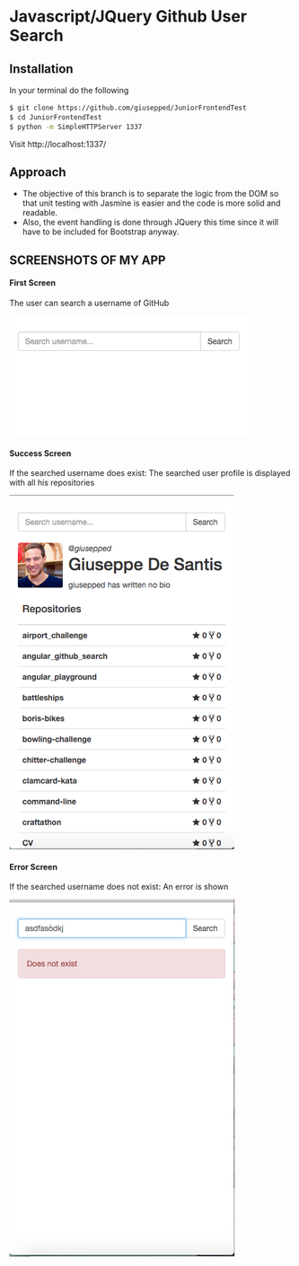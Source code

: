 # Javascript/JQuery Github User Search

## Installation

In your terminal do the following

```bash
$ git clone https://github.com/giusepped/JuniorFrontendTest
$ cd JuniorFrontendTest
$ python -m SimpleHTTPServer 1337
```

Visit http://localhost:1337/

## Approach

* The objective of this branch is to separate the logic from the DOM so that unit testing with Jasmine is easier and the code is more solid and readable.
* Also, the event handling is done through JQuery this time since it will have to be included for Bootstrap anyway.


## SCREENSHOTS OF MY APP

#### First Screen

The user can search a username of GitHub

![](https://github.com/giusepped/JuniorFrontendTest/blob/master/images/First-Screen.png)

#### Success Screen

If the searched username does exist: The searched user profile is displayed with all his repositories

![](https://github.com/giusepped/JuniorFrontendTest/blob/master/images/Success-screen.png)

#### Error Screen

If the searched username does not exist: An error is shown

![](https://github.com/giusepped/JuniorFrontendTest/blob/master/images/Error-screen.png)




